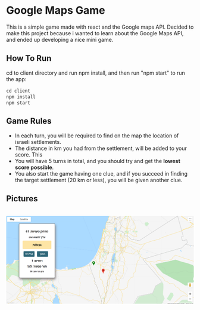 # Google Maps Game
This is a simple game made with react and the Google maps API.
Decided to make this project because i wanted to learn about the Google Maps API, and ended up developing a nice mini game.

## How To Run
cd to client directory and run npm install, and then run "npm start" to run the app:
```
cd client
npm install
npm start
```

## Game Rules
- In each turn, you will be required to find on the map the location of israeli settlements.
- The distance in km you had from the settlement, will be added to your score. This
- You will have 5 turns in total, and you should try and get the **lowest score possible**.
- You also start the game having one clue, and if you succeed in finding the target settlement (20 km or less), you will be given another clue.


## Pictures
<br />
<img src="./Pictures/Screenshot 2020-11-10 141222.png" />
